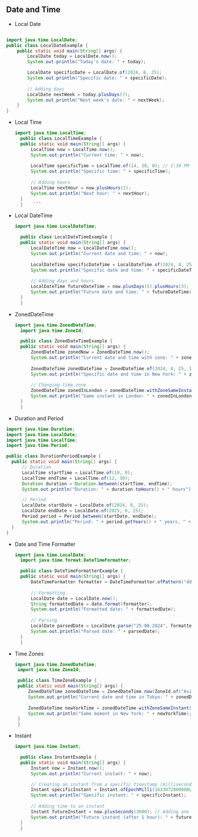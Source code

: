 ## Date and Time

- Local Date
```java

import java.time.LocalDate;
public class LocalDateExample {
    public static void main(String[] args) {
        LocalDate today = LocalDate.now();
        System.out.println("Today's date: " + today);

        LocalDate specificDate = LocalDate.of(2024, 8, 25);
        System.out.println("Specific date: " + specificDate);
        
        // Adding days
        LocalDate nextWeek = today.plusDays(7);
        System.out.println("Next week's date: " + nextWeek);
    }
}
```
- Local Time
  ```java
  import java.time.LocalTime;
    public class LocalTimeExample {
    public static void main(String[] args) {
        LocalTime now = LocalTime.now();
        System.out.println("Current time: " + now);
        
        LocalTime specificTime = LocalTime.of(14, 30, 0); // 2:30 PM
        System.out.println("Specific time: " + specificTime);
        
        // Adding hours
        LocalTime nextHour = now.plusHours(1);
        System.out.println("Next hour: " + nextHour);
    }
    }    ```

- Local DateTime

  ```java
  import java.time.LocalDateTime;

    public class LocalDateTimeExample {
    public static void main(String[] args) {
        LocalDateTime now = LocalDateTime.now();
        System.out.println("Current date and time: " + now);
        
        LocalDateTime specificDateTime = LocalDateTime.of(2024, 8, 25, 14, 30);
        System.out.println("Specific date and time: " + specificDateTime);
        
        // Adding days and hours
        LocalDateTime futureDateTime = now.plusDays(5).plusHours(3);
        System.out.println("Future date and time: " + futureDateTime);
    }
    }

  ```
- ZonedDateTime
  ```java
  import java.time.ZonedDateTime;
    import java.time.ZoneId;

    public class ZonedDateTimeExample {
    public static void main(String[] args) {
        ZonedDateTime zonedNow = ZonedDateTime.now();
        System.out.println("Current date and time with zone: " + zonedNow);
        
        ZonedDateTime zonedDateTime = ZonedDateTime.of(2024, 8, 25, 14, 30, 0, 0, ZoneId.of("America/New_York"));
        System.out.println("Specific date and time in New York: " + zonedDateTime);
        
        // Changing time zone
        ZonedDateTime zonedInLondon = zonedDateTime.withZoneSameInstant(ZoneId.of("Europe/London"));
        System.out.println("Same instant in London: " + zonedInLondon);
    }
    }
    ``` 
-  Duration and Period
  ```java
import java.time.Duration;
import java.time.LocalDate;
import java.time.LocalTime;
import java.time.Period;

public class DurationPeriodExample {
    public static void main(String[] args) {
        // Duration
        LocalTime startTime = LocalTime.of(10, 0);
        LocalTime endTime = LocalTime.of(12, 30);
        Duration duration = Duration.between(startTime, endTime);
        System.out.println("Duration: " + duration.toHours() + " hours");

        // Period
        LocalDate startDate = LocalDate.of(2024, 8, 25);
        LocalDate endDate = LocalDate.of(2025, 8, 25);
        Period period = Period.between(startDate, endDate);
        System.out.println("Period: " + period.getYears() + " years, " + period.getMonths() + " months, " + period.getDays() + " days");
    }
}
```
- Date and Time Formatter

  ```java
  import java.time.LocalDate;
    import java.time.format.DateTimeFormatter;

    public class DateTimeFormatterExample {
    public static void main(String[] args) {
        DateTimeFormatter formatter = DateTimeFormatter.ofPattern("dd-MM-yyyy");
        
        // Formatting
        LocalDate date = LocalDate.now();
        String formattedDate = date.format(formatter);
        System.out.println("Formatted date: " + formattedDate);
        
        // Parsing
        LocalDate parsedDate = LocalDate.parse("25-08-2024", formatter);
        System.out.println("Parsed date: " + parsedDate);
    }
    }
    ```
 - Time Zones

   ```java
   import java.time.ZonedDateTime;
    import java.time.ZoneId;

    public class TimeZoneExample {
    public static void main(String[] args) {
        ZonedDateTime zonedDateTime = ZonedDateTime.now(ZoneId.of("Asia/Tokyo"));
        System.out.println("Current date and time in Tokyo: " + zonedDateTime);
        
        ZonedDateTime newYorkTime = zonedDateTime.withZoneSameInstant(ZoneId.of("America/New_York"));
        System.out.println("Same moment in New York: " + newYorkTime);
    }
    }
   ```

- Instant

  ```java
  import java.time.Instant;

    public class InstantExample {
    public static void main(String[] args) {
        Instant now = Instant.now();
        System.out.println("Current instant: " + now);

        // Creating an instant from a specific timestamp (milliseconds since epoch)
        Instant specificInstant = Instant.ofEpochMilli(1633072800000L); // Corresponds to 2021-10-01T00:00:00Z
        System.out.println("Specific instant: " + specificInstant);
        
        // Adding time to an instant
        Instant futureInstant = now.plusSeconds(3600); // Adding one hour
        System.out.println("Future instant (after 1 hour): " + futureInstant);
    }
    }
  ```
